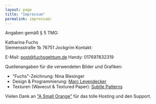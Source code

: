 ```yaml
---
layout: page
title: "Impressum"
permalink: impressum/
---
```


Angaben gemäß § 5 TMG:

Katharina Fuchs  
Siemensstraße 1b
76751 Jockgrim
Kontakt:

E-Mail:  post@fuchsgehtum.de
Handy: 017697832319

Quellenangaben für die verwendeten Bilder und Grafiken:

* "Fuchs"-Zeichnung: Nina Blesinger
* Design & Programmierung: [Marc Leyendecker](http://www.marcleyendecker.com) 
* Texturen (Wavecut & Textured Paper): [Subtle Patterns](http://subtlepatterns.com/)

Vielen Dank an ["A Small Orange"](http://asmallorange.com/) für das tolle Hosting und den Support.